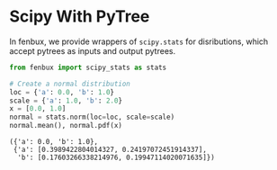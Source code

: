 # Scipy With PyTree

In fenbux, we provide wrappers of `scipy.stats` for disributions, which accept pytrees as inputs and output pytrees.

```python
from fenbux import scipy_stats as stats

# Create a normal distribution
loc = {'a': 0.0, 'b': 1.0}
scale = {'a': 1.0, 'b': 2.0}
x = [0.0, 1.0]
normal = stats.norm(loc=loc, scale=scale)
normal.mean(), normal.pdf(x)
```

```
({'a': 0.0, 'b': 1.0},
 {'a': [0.3989422804014327, 0.24197072451914337],
  'b': [0.17603266338214976, 0.19947114020071635]})
```